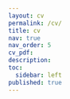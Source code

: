 ```yaml
---
layout: cv
permalink: /cv/
title: cv
nav: true
nav_order: 5
cv_pdf:
description:
toc:
  sidebar: left
published: true
---
```

